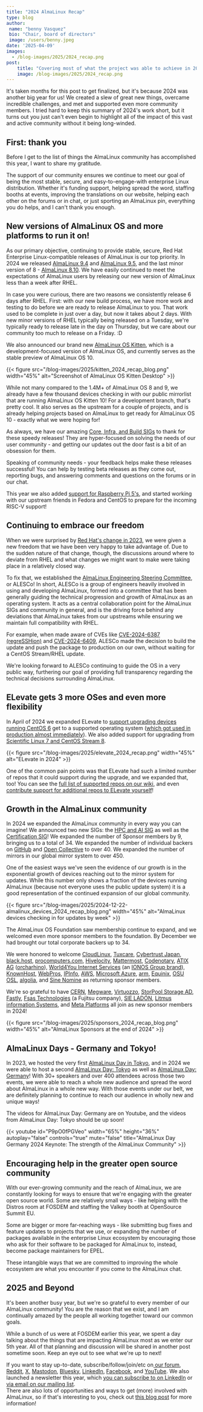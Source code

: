 ```yaml
---
title: "2024 AlmaLinux Recap"
type: blog
author: 
 name: "benny Vasquez"
 bio: "Chair, board of directors"
 image: /users/benny.jpeg
date: '2025-04-09'
images:
  - /blog-images/2025/2024_recap.png
post:
    title: "Covering most of what the project was able to achieve in 2024"
    image: /blog-images/2025/2024_recap.png
---
```


It's taken months for this post to get finalized, but it's because 2024 was another big year for us! We created a slew of great new things, overcame incredible challenges, and met and supported even more community members. I tried hard to keep this summary of 2024's work short, but it turns out you just can't even begin to highlight all of the impact of this vast and active community without it being long-winded.

## First: thank you

Before I get to the list of things the AlmaLinux community has accomplished this year, I want to share my gratitude.

The support of our community ensures we continue to meet our goal of being the most stable, secure, and easy-to-engage-with enterprise Linux distribution. Whether it's funding support, helping spread the word, staffing booths at events, improving the translations on our website, helping each other on the forums or in chat, or just sporting an AlmaLinux pin, everything you do helps, and I can't thank you enough. 

## New versions of AlmaLinux OS and more platforms to run it on!

As our primary objective, continuing to provide stable, secure, Red Hat Enterprise Linux-compatible releases of AlmaLinux is our top priority. In 2024 we released [AlmaLinux 9.4](https://almalinux.org/blog/2024-05-06-announcing-94-stable/) and [AlmaLinux 9.5](https://almalinux.org/blog/2024-11-18-announcing-95-stable/), and the last minor version of 8 - [AlmaLinux 8.10](https://almalinux.org/blog/2024-05-28-announcing-810-stable/). We have easily continued to meet the expectations of AlmaLinux users by releasing our new version of AlmaLinux less than a week after RHEL.

In case you were curious, there are two reasons we consistently release 6 days after RHEL. First: with our new build process, we have more work and testing to do before we are ready to release AlmaLinux to you. That work used to be complete in just over a day, but now it takes about 2 days. With new minor versions of RHEL typically being released on a Tuesday, we're typically ready to release late in the day on Thursday, but we care about our community too much to release on a Friday. :D

We also announced our brand new [AlmaLinux OS Kitten](https://almalinux.org/blog/2025-01-07-almalinux-os-kitten-10-updates/), which is a development-focused version of AlmaLinux OS, and currently serves as the stable preview of AlmaLinux OS 10.

{{< figure src="/blog-images/2025/kitten_2024_recap_blog.png" width="45%" alt="Screenshot of AlmaLinux OS Kitten Desktop" >}}

While not many compared to the 1.4M+ of AlmaLinux OS 8 and 9, we already have a few thousand devices checking in with our public mirrorlist that are running AlmaLinux OS Kitten 10! For a development branch, that's pretty cool. It also serves as the upstream for a couple of projects, and is already helping projects based on AlmaLinux to get ready for AlmaLinux OS 10 - exactly what we were hoping for!

As always, we have our amazing [Core, Infra, and Build SIGs](https://wiki.almalinux.org/sigs/) to thank for these speedy releases! They are hyper-focused on solving the needs of our user community - and getting our updates out the door fast is a bit of an obsession for them.

Speaking of community needs - your feedback helps make these releases successful! You can help by testing beta releases as they come out, reporting bugs, and answering comments and questions on the forums or in our chat.

This year we also added [support for Raspberry Pi 5's](https://almalinux.org/blog/2024-06-11-almalinux-support-for-raspberry-pi-5/), and started working with our upstream friends in Fedora and CentOS to prepare for the incoming RISC-V support! 

## Continuing to embrace our freedom

When we were surprised by [Red Hat's change in 2023](https://almalinux.org/blog/future-of-almalinux/), we were given a new freedom that we have been very happy to take advantage of. Due to the sudden nature of that change, though, the discussions around where to deviate from RHEL and what changes we might want to make were taking place in a relatively closed way.

To fix that, we established the [AlmaLinux Engineering Steering Committee](https://almalinux.org/blog/2024-05-21-introducing-alesco/), or ALESCo! In short, ALESCo is a group of engineers heavily involved in using and developing AlmaLinux, formed into a committee that has been generally guiding the technical progression and growth of AlmaLinux as an operating system. It acts as a central collaboration point for the AlmaLinux SIGs and community in general, and is the driving force behind any deviations that AlmaLinux takes from our upstreams while ensuring we maintain full compatibility with RHEL.

For example, when made aware of CVEs like [CVE-2024-6387 (regreSSHion)](https://almalinux.org/blog/2024-07-01-almalinux-9-cve-2024-6387/) and [CVE-2024-6409](https://almalinux.org/blog/2024-07-09-cve-2024-6409/), ALESCo made the decision to build the update and push the package to production on our own, without waiting for a CentOS Stream/RHEL update.

We're looking forward to ALESCo continuing to guide the OS in a very public way, furthering our goal of providing full transparency regarding the technical decisions surrounding AlmaLinux.

## ELevate gets 3 more OSes and even more flexibility

In April of 2024 we expanded ELevate to [support upgrading devices running CentOS 6](https://almalinux.org/blog/2024-04-25-elevate-supports-centos-6-to-centos-7/) get to a supported operating system ([which got used in production almost immediately](https://almalinux.org/blog/2024-06-05-how-elevate-supports-business-needs/)). We also added support for upgrading from [Scientific Linux 7 and CentOS Stream 8](https://almalinux.org/blog/2024-08-08-elevate-release/).

{{< figure src="/blog-images/2025/elevate_2024_recap.png" width="45%" alt="ELevate in 2024" >}}

One of the common pain points was that ELevate had such a limited number of repos that it could support during the upgrade, and we expanded that, too! You can see the [full list of supported repos on our wiki](https://wiki.almalinux.org/elevate/ELevate-quickstart-guide.html), and even [contribute support for additional repos to ELevate yourself](https://wiki.almalinux.org/elevate/Contribution-guide.html)! 

## Growth in the AlmaLinux community

In 2024 we expanded the AlmaLinux community in every way you can imagine! We announced two new SIGs: the [HPC and AI SIG](https://almalinux.org/blog/2024-05-02-introducing-almalinux-hpc-ai-sig/) as well as the [Certification SIG](https://almalinux.org/blog/2024-09-10-announcing-new-certification-sig/)! We expanded the number of Sponsor members by 9, bringing us to a total of 34. We expanded the number of individual backers on [GitHub](https://github.com/AlmaLinux/) and [Open Collective](https://opencollective.com/almalinux-os-foundation) to over 40. We expanded the number of mirrors in our global mirror system to over 450.

One of the easiest ways we've seen the evidence of our growth is in the exponential growth of devices reaching out to the mirror system for updates. While this number only shows a fraction of the devices running AlmaLinux (because not everyone uses the public update system) it is a good representation of the continued expansion of our global community.

{{< figure src="/blog-images/2025/2024-12-22-almalinux_devices_2024_recap_blog.png" width="45%" alt="AlmaLinux devices checking in for updates by week" >}}

The AlmaLinux OS Foundation saw membership continue to expand, and we welcomed even more sponsor members to the foundation. By December we had brought our total corporate backers up to 34.

We were honored to welcome [CloudLinux](http://cloudlinux.com), [Tuxcare](http://tuxcare.com), [Cybertrust Japan](https://www.cybertrust.co.jp/), [black.host](https://black.host), [procomputers.com](http://procomputers.com), [Hivelocity](https://www.hivelocity.net/), [Mattermost](https://mattermost.com/), [Codenotary](https://codenotary.com/), [ATIX AG](https://atix.de/) ([orcharhino](https://orcharhino.com/)), [World4You Internet Services](http://world4you.com/) (an [IONOS Group brand](https://www.ionos-group.com/)), [KnownHost](https://www.knownhost.com/), [WebPros](https://www.webpros.com/), [IPInfo](https://ipinfo.io/), [AWS](https://aws.amazon.com/), [Microsoft Azure](https://azure.microsoft.com/), [arm](https://www.arm.com/), [Equinix](https://www.equinix.com/), [OSU OSL](https://osuosl.org/), [algolia](https://www.algolia.com/), and [Sine Nomine](https://www.sinenomine.net/) as returning sponsor members.

We're so grateful to have [CERN](https://home.cern/), [Megware](https://www.megware.com/), [Virtuozzo](https://www.virtuozzo.com/), [StorPool Storage AD](https://storpool.com/), [Fastly](https://www.fastly.com/), [Fsas Technologies](https://www.fsastech.com/) (a Fujitsu company), [SIE LADÓN](https://www.sie.es/), [Litmus information Systems](https://www.litmusit.com/), and [Meta Platforms](https://engineering.fb.com/) all join as new sponsor members in 2024!

{{< figure src="/blog-images/2025/sponsors_2024_recap_blog.png" width="45%" alt="AlmaLinux Sponsors at the end of 2024" >}}

## AlmaLinux Days - Germany and Tokyo!

In 2023, we hosted the very first [AlmaLinux Day in Tokyo](https://almalinux.org/blog/2024-02-01-aldt-recap/), and in 2024 we were able to host a second [AlmaLinux Day: Tokyo](https://almalinux.org/aldt-2024/) as well as [AlmaLinux Day: Germany](https://almalinux.org/almalinux-day-germany-2024/)! With 30+ speakers and over 400 attendees across those two events, we were able to reach a whole new audience and spread the word about AlmaLinux in a whole new way. With those events under our belt, we are definitely planning to continue to reach our audience in wholly new and unique ways!

The videos for AlmaLinux Day: Germany are on Youtube, and the videos from AlmaLinux Day: Tokyo should be up soon! 

{{< youtube id="P9pO0fPGVeo" width="65%" height="36%" autoplay="false" controls="true" mute="false" title="AlmaLinux Day Germany 2024 Keynote: The strength of the AlmaLinux Community" >}}


## Encouraging help in the greater open source community

With our ever-growing community and the reach of AlmaLinux, we are constantly looking for ways to ensure that we're engaging with the greater open source world. Some are relatively small ways - like helping with the Distros room at FOSDEM and staffing the Valkey booth at OpenSource Summit EU.

Some are bigger or more far-reaching ways - like submitting bug fixes and feature updates to projects that we use, or expanding the number of packages available in the enterprise Linux ecosystem by encouraging those who ask for their software to be packaged for AlmaLinux to, instead, become package maintainers for EPEL.

These intangible ways that we are committed to improving the whole ecosystem are what you encounter if you come to the AlmaLinux chat. 

## 2025 and Beyond

It's been another busy year, but we're so grateful to every member of our AlmaLinux community! You are the reason that we exist, and I am continually amazed by the people all working together toward our common goals.

While a bunch of us were at FOSDEM earlier this year, we spent a day talking about the things that are impacting AlmaLinux most as we enter our 5th year. All of that planning and discussion will be shared in another post sometime soon. Keep an eye out to see what we're up to next!

If you want to stay up-to-date, subscribe/follow/join/etc on[ our forum](https://forums.almalinux.org/), [Reddit](https://www.reddit.com/r/AlmaLinux/), [X](https://twitter.com/AlmaLinux), [Mastodon](https://fosstodon.org/@almalinux/), [Bluesky](https://bsky.app/profile/almalinux.bsky.social), [LinkedIn](https://www.linkedin.com/company/80320905/), [Facebook](https://www.facebook.com/AlmaLinux), and [YouTube](https://www.youtube.com/channel/UCt9lpkqUPp1FUEi9uqVlPQA). We also launched a newsletter this year, which [you can subscribe to on LinkedIn](https://www.linkedin.com/newsletters/almalinux-news-7123058222835376128/) or [via email on our mailing list](https://lists.almalinux.org/postorius/lists/newsletters.lists.almalinux.org/).\
There are also lots of opportunities and ways to get (more) involved with AlmaLinux, so if that's interesting to you, check out [this blog post](https://almalinux.org/blog/2024-01-16-video-contributions/) for more information!